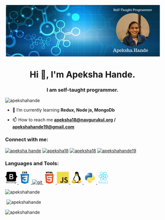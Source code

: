 <div align="center">
  <img src="https://github.com/Apekshahande/Apekshahande/blob/main/my-profile.png" alt="Logo">
</div>
<h1 align="center">Hi 👋, I'm Apeksha Hande.</h1>
<h3 align="center">I am self-taught programmer.</h3>

<p align="left"> <img src="https://komarev.com/ghpvc/?username=apekshahande&label=Profile%20views&color=0e75b6&style=flat" alt="apekshahande" /> </p>

- 🌱 I’m currently learning **Redux, Node js, MongoDb**

- 📫 How to reach me **apeksha18@navgurukul.org / apekshahande19@gmail.com**

<h3 align="left">Connect with me:</h3>
<p align="left">
<a href="https://linkedin.com/in/apeksha hande" target="blank"><img align="center" src="https://raw.githubusercontent.com/rahuldkjain/github-profile-readme-generator/master/src/images/icons/Social/linked-in-alt.svg" alt="apeksha hande" height="30" width="40" /></a>
<a href="https://codesandbox.com/apeksha18" target="blank"><img align="center" src="https://raw.githubusercontent.com/rahuldkjain/github-profile-readme-generator/master/src/images/icons/Social/codesandbox.svg" alt="apeksha18" height="30" width="40" /></a>
<a href="https://www.hackerrank.com/apeksha18" target="blank"><img align="center" src="https://raw.githubusercontent.com/rahuldkjain/github-profile-readme-generator/master/src/images/icons/Social/hackerrank.svg" alt="apeksha18" height="30" width="40" /></a>
<a href="https://www.leetcode.com/apekshahande19" target="blank"><img align="center" src="https://raw.githubusercontent.com/rahuldkjain/github-profile-readme-generator/master/src/images/icons/Social/leet-code.svg" alt="apekshahande19" height="30" width="40" /></a>
</p>

<h3 align="left">Languages and Tools:</h3>
<p align="left"> <a href="https://getbootstrap.com" target="_blank" rel="noreferrer"> <img src="https://raw.githubusercontent.com/devicons/devicon/master/icons/bootstrap/bootstrap-plain-wordmark.svg" alt="bootstrap" width="40" height="40"/> </a> <a href="https://www.w3schools.com/css/" target="_blank" rel="noreferrer"> <img src="https://raw.githubusercontent.com/devicons/devicon/master/icons/css3/css3-original-wordmark.svg" alt="css3" width="40" height="40"/> </a> <a href="https://git-scm.com/" target="_blank" rel="noreferrer"> <img src="https://www.vectorlogo.zone/logos/git-scm/git-scm-icon.svg" alt="git" width="40" height="40"/> </a> <a href="https://www.w3.org/html/" target="_blank" rel="noreferrer"> <img src="https://raw.githubusercontent.com/devicons/devicon/master/icons/html5/html5-original-wordmark.svg" alt="html5" width="40" height="40"/> </a> <a href="https://developer.mozilla.org/en-US/docs/Web/JavaScript" target="_blank" rel="noreferrer"> <img src="https://raw.githubusercontent.com/devicons/devicon/master/icons/javascript/javascript-original.svg" alt="javascript" width="40" height="40"/> </a> <a href="https://www.linux.org/" target="_blank" rel="noreferrer"> <img src="https://raw.githubusercontent.com/devicons/devicon/master/icons/linux/linux-original.svg" alt="linux" width="40" height="40"/> </a> <a href="https://www.python.org" target="_blank" rel="noreferrer"> <img src="https://raw.githubusercontent.com/devicons/devicon/master/icons/python/python-original.svg" alt="python" width="40" height="40"/> </a> <a href="https://reactjs.org/" target="_blank" rel="noreferrer"> <img src="https://raw.githubusercontent.com/devicons/devicon/master/icons/react/react-original-wordmark.svg" alt="react" width="40" height="40"/> </a> </p>

<p ><img align="center" src="https://github-readme-stats.vercel.app/api/top-langs?username=apekshahande&show_icons=true&locale=en&layout=compact" alt="apekshahande" /></p>

<p>&nbsp;<img align="center" src="https://github-readme-stats.vercel.app/api?username=apekshahande&show_icons=true&locale=en" alt="apekshahande" /></p>

<p><img align="center" src="https://github-readme-streak-stats.herokuapp.com/?user=apekshahande&" alt="apekshahande" /></p>
